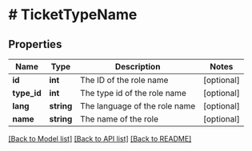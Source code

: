 # # TicketTypeName

## Properties

Name | Type | Description | Notes
------------ | ------------- | ------------- | -------------
**id** | **int** | The ID of the role name | [optional] 
**type_id** | **int** | The type id of the role name | [optional] 
**lang** | **string** | The language of the role name | [optional] 
**name** | **string** | The name of the role | [optional] 

[[Back to Model list]](../../README.md#documentation-for-models) [[Back to API list]](../../README.md#documentation-for-api-endpoints) [[Back to README]](../../README.md)


